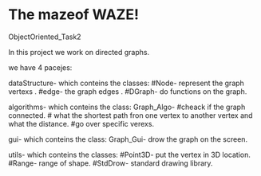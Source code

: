 # The mazeof WAZE!

ObjectOriented_Task2


In this project we work on directed graphs. 

we have 4 pacejes:

dataStructure- which conteins the classes: #Node- represent the graph vertexs .
                                           #edge- the graph edges .
                                           #DGraph- do functions on the graph.
                                           
                                           
algorithms-  which conteins the class: Graph_Algo-  #cheack if the graph connected.
                                                    # what the shortest path fron one vertex to another vertex and what the distance.
                                                    #go over specific verexs.
                                                     
gui- which conteins the class: Graph_Gui-  drow the graph on the screen.

utils- which conteins the classes: #Point3D- put the vertex in 3D location.
                                   #Range- range of shape.
                                   #StdDrow- standard drawing library.
